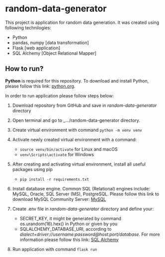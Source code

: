 # **random-data-generator**
This project is application for random data generation.
It was created using following technilogies:
- Python
- pandas, numpy [data transformation]
- Flask [web application]
- SQL Alchemy [Object Relational Mapper]

## How to run?
**Python** is required for this repository. 
To download and install Python, please follow this link: [python.org](https://www.python.org/).

In order to run application please follow steps below:

1. Download repository from GitHub and save in *random-data-generator* directory

2. Open terminal and go to _.../random-data-generator directory.

3. Create virtual environment with command `python -m venv venv`

4. Activate newly created virtual environment with a command:
   - `source venv/bin/activate` for Linux and macOS
   - `venv\Scripts\activate` for Windows
   
5. After creating and activating virtual environment, install all useful packages using pip
	- `pip install -r requirements.txt`

6. Install database engine. Common SQL (Relational) engines include: MySQL, Oracle, SQL Server (MS), PostgreSQL.
	Please follow this link to download MySQL Community Server: [MySQL](https://dev.mysql.com/downloads/mysql/)

7. Create .env file in *random-data-generator* directory and define your:
	- SECRET_KEY, it might be generated by command os.urandom(16).hex() in Python or given by you
	- SQLALCHEMY_DATABASE_URI, according to *dialect+driver://username:password@host:port/database*. For more information please follow this link: [SQL Alchemy](https://docs.sqlalchemy.org/en/20/core/engines.html)
	
8. Run application with command `flask run`